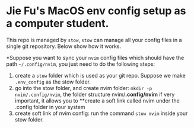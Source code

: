 # Jie Fu's MacOS env config setup as a computer student.

This repo is managed by `stow`, `stow` can manage all your config files in a single git repository. Below show how it works.

*Suppose you want to sync your `nvim` config files which should have the path `~/.config/nvim`, you just need to do the following steps:
 
1. create a `stow` folder which is used as your git repo. Suppose we make `.env_config` as the stow folder.
2. go into the stow folder, and create nvim folder: `mkdir -p nvim/.config/nvim`, the folder structure nvim/**.config/nvim** if very important, it allows you to **create a soft link called nvim under the .config folder in your system
3. create soft link of nvim config: run the command `stow nvim` inside your stow folder.
